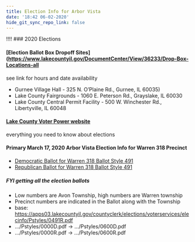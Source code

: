 ```yaml
---
title: Election Info for Arbor Vista
date: '18:42 06-02-2020'
hide_git_sync_repo_link: false
---
```


!!!! ### 2020 Elections

#### [Election Ballot Box Dropoff Sites](https://www.lakecountyil.gov/DocumentCenter/View/36233/Drop-Box-Locations-all
see link for hours and date availability
* Gurnee Village Hall - 325 N. O’Plaine Rd., Gurnee, IL 60035)
* Lake County Fairgrounds - 1060 E. Peterson Rd., Grayslake, IL 60030
* Lake County Central Permit Facility - 500 W. Winchester Rd., Libertyville, IL 60048


#### [Lake County Voter Power website](https://lakecountyil.gov/351/Voter-Power-for-Registered-Voters)
everything you need to know about elections 
#### Primary March 17, 2020 Arbor Vista Election Info for Warren 318 Precinct
* [Democratic Ballot for Warren 318 Ballot Style 491](https://apps03.lakecountyil.gov/countyclerk/elections/voterservices/elecinfo/Pstyles/0491D.pdf)
* [Republican Ballot for Warren 318 Ballot Style 491](https://apps03.lakecountyil.gov/countyclerk/elections/voterservices/elecinfo/Pstyles/0491R.pdf)

##### FYI getting all the election ballots

* Low numbers are Avon Township, high numbers are Warren township
* Precinct numbers are indicated in the Ballot along with the Township
* base: https://apps03.lakecountyil.gov/countyclerk/elections/voterservices/elecinfo/Pstyles/0491R.pdf
* .../Pstyles/0000D.pdf  -> .../Pstyles/0600D.pdf
* .../Pstyles/0000R.pdf  -> .../Pstyles/0600R.pdf

